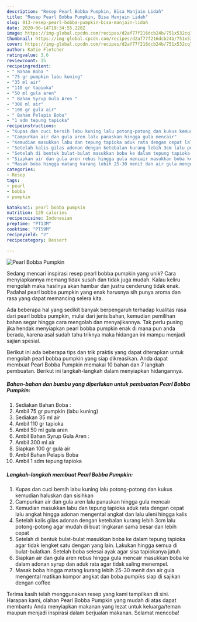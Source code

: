 ```yaml
---
description: "Resep Pearl Bobba Pumpkin, Bisa Manjain Lidah"
title: "Resep Pearl Bobba Pumpkin, Bisa Manjain Lidah"
slug: 913-resep-pearl-bobba-pumpkin-bisa-manjain-lidah
date: 2020-06-14T19:34:55.228Z
image: https://img-global.cpcdn.com/recipes/d2af77f216dcb24b/751x532cq70/pearl-bobba-pumpkin-foto-resep-utama.jpg
thumbnail: https://img-global.cpcdn.com/recipes/d2af77f216dcb24b/751x532cq70/pearl-bobba-pumpkin-foto-resep-utama.jpg
cover: https://img-global.cpcdn.com/recipes/d2af77f216dcb24b/751x532cq70/pearl-bobba-pumpkin-foto-resep-utama.jpg
author: Katie Fletcher
ratingvalue: 3.6
reviewcount: 15
recipeingredient:
- " Bahan Boba "
- "75 gr pumpkin labu kuning"
- "35 ml air"
- "110 gr tapioka"
- "50 ml gula aren"
- " Bahan Syrup Gula Aren "
- "300 ml air"
- "100 gr gula air"
- " Bahan Pelapis Boba"
- "1 sdm tepung tapioka"
recipeinstructions:
- "Kupas dan cuci bersih labu kuning lalu potong-potong dan kukus kemudian haluskan dan sisihkan"
- "Campurkan air dan gula aren lalu panaskan hingga gula mencair"
- "Kemudian masukkan labu dan tepung tapioka aduk rata dengan cepat lalu angkat hingga adonan mengental angkat dan lalu uleni hingga kalis"
- "Setelah kalis gilas adonan dengan ketebalan kurang lebih 3cm lalu potong-potong agar mudah di buat lingkaran sama besar dan lebih cepat"
- "Setelah di bentuk bulat-bulat masukkan boba ke dalam tepung tapioka agar tidak lengket satu dengan yang lain. Lakukan hingga semua di bulat-bulatkan. Setelah boba selesai ayak agar sisa tapiokanya jatuh."
- "Siapkan air dan gula aren rebus hingga gula mencair masukkan boba ke dalam adonan syrup dan aduk rata agar tidak saling menempel."
- "Masak boba hingga matang kurang lebih 25-30 menit dan air gula mengental matikan kompor angkat dan boba pumpiks siap di sajikan dengan coffee"
categories:
- Resep
tags:
- pearl
- bobba
- pumpkin

katakunci: pearl bobba pumpkin 
nutrition: 120 calories
recipecuisine: Indonesian
preptime: "PT13M"
cooktime: "PT59M"
recipeyield: "2"
recipecategory: Dessert

---
```



![Pearl Bobba Pumpkin](https://img-global.cpcdn.com/recipes/d2af77f216dcb24b/751x532cq70/pearl-bobba-pumpkin-foto-resep-utama.jpg)

Sedang mencari inspirasi resep pearl bobba pumpkin yang unik? Cara menyiapkannya memang tidak susah dan tidak juga mudah. Kalau keliru mengolah maka hasilnya akan hambar dan justru cenderung tidak enak. Padahal pearl bobba pumpkin yang enak harusnya sih punya aroma dan rasa yang dapat memancing selera kita.



Ada beberapa hal yang sedikit banyak berpengaruh terhadap kualitas rasa dari pearl bobba pumpkin, mulai dari jenis bahan, kemudian pemilihan bahan segar hingga cara mengolah dan menyajikannya. Tak perlu pusing jika hendak menyiapkan pearl bobba pumpkin enak di mana pun anda berada, karena asal sudah tahu triknya maka hidangan ini mampu menjadi sajian spesial.


Berikut ini ada beberapa tips dan trik praktis yang dapat diterapkan untuk mengolah pearl bobba pumpkin yang siap dikreasikan. Anda dapat membuat Pearl Bobba Pumpkin memakai 10 bahan dan 7 langkah pembuatan. Berikut ini langkah-langkah dalam menyiapkan hidangannya.

<!--inarticleads1-->

##### Bahan-bahan dan bumbu yang diperlukan untuk pembuatan Pearl Bobba Pumpkin:

1. Sediakan  Bahan Boba :
1. Ambil 75 gr pumpkin (labu kuning)
1. Sediakan 35 ml air
1. Ambil 110 gr tapioka
1. Ambil 50 ml gula aren
1. Ambil  Bahan Syrup Gula Aren :
1. Ambil 300 ml air
1. Siapkan 100 gr gula air
1. Ambil  Bahan Pelapis Boba
1. Ambil 1 sdm tepung tapioka




<!--inarticleads2-->

##### Langkah-langkah membuat Pearl Bobba Pumpkin:

1. Kupas dan cuci bersih labu kuning lalu potong-potong dan kukus kemudian haluskan dan sisihkan
1. Campurkan air dan gula aren lalu panaskan hingga gula mencair
1. Kemudian masukkan labu dan tepung tapioka aduk rata dengan cepat lalu angkat hingga adonan mengental angkat dan lalu uleni hingga kalis
1. Setelah kalis gilas adonan dengan ketebalan kurang lebih 3cm lalu potong-potong agar mudah di buat lingkaran sama besar dan lebih cepat
1. Setelah di bentuk bulat-bulat masukkan boba ke dalam tepung tapioka agar tidak lengket satu dengan yang lain. Lakukan hingga semua di bulat-bulatkan. Setelah boba selesai ayak agar sisa tapiokanya jatuh.
1. Siapkan air dan gula aren rebus hingga gula mencair masukkan boba ke dalam adonan syrup dan aduk rata agar tidak saling menempel.
1. Masak boba hingga matang kurang lebih 25-30 menit dan air gula mengental matikan kompor angkat dan boba pumpiks siap di sajikan dengan coffee




Terima kasih telah menggunakan resep yang kami tampilkan di sini. Harapan kami, olahan Pearl Bobba Pumpkin yang mudah di atas dapat membantu Anda menyiapkan makanan yang lezat untuk keluarga/teman maupun menjadi inspirasi dalam berjualan makanan. Selamat mencoba!
